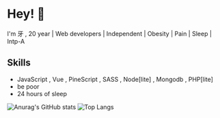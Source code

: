 
# Hey! 👋

I'm 牙 , 20 year | Web developers | Independent | Obesity | Pain | Sleep | Intp-A

## Skills

-  JavaScript , Vue , PineScript , SASS , Node[lite] , Mongodb , PHP[lite]
-  be poor
-  24 hours of sleep

![Anurag's GitHub stats](https://github-readme-stats.vercel.app/api?username=phrynus&show_icons=true&hide=issues,contribs&hide_border=true&show_owner=false)
![Top Langs](https://github-readme-stats.vercel.app/api/top-langs/?username=phrynus&layout=compact&hide=HTML&hide_border=true)
